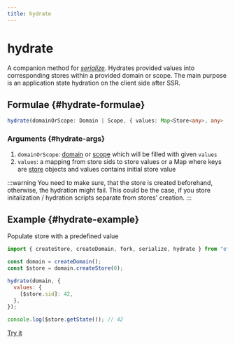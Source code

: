 ```yaml
---
title: hydrate
---
```


# hydrate

A companion method for [_serialize_](/api/effector/serialize.md). Hydrates provided values into corresponding stores within a provided domain or scope. The main purpose is an application state hydration on the client side after SSR.

## Formulae {#hydrate-formulae}

```ts
hydrate(domainOrScope: Domain | Scope, { values: Map<Store<any>, any> | {[sid: string]: any} }): void
```

### Arguments {#hydrate-args}

1. `domainOrScope`: [domain](/api/effector/Domain.md) or [scope](/api/effector/Scope.md) which will be filled with given `values`
2. `values`: a mapping from store sids to store values or a Map where keys are [store](/api/effector/Store.md) objects and values contains initial store value

:::warning
You need to make sure, that the store is created beforehand, otherwise, the hydration might fail. This could be the case, if you store initalization / hydration scripts separate from stores' creation.
:::

## Example {#hydrate-example}

Populate store with a predefined value

```js
import { createStore, createDomain, fork, serialize, hydrate } from "effector";

const domain = createDomain();
const $store = domain.createStore(0);

hydrate(domain, {
  values: {
    [$store.sid]: 42,
  },
});

console.log($store.getState()); // 42
```

[Try it](https://share.effector.dev/zZoQ5Ewm)

